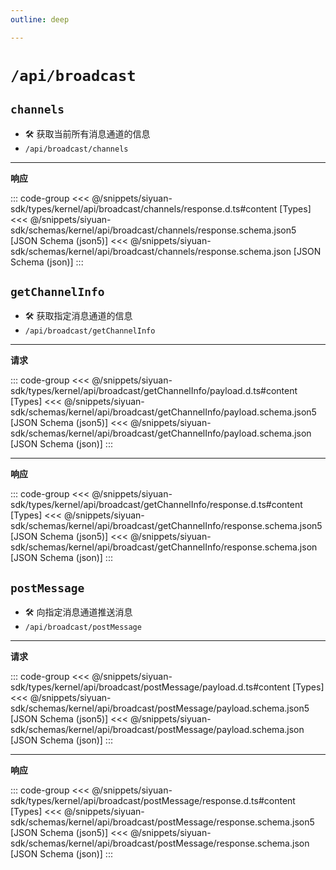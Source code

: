 ```yaml
---
outline: deep

---
```


# `/api/broadcast`

## `channels`

- 🛠 获取当前所有消息通道的信息
- `/api/broadcast/channels`

---
**响应**

::: code-group
<<< @/snippets/siyuan-sdk/types/kernel/api/broadcast/channels/response.d.ts#content [Types]
<<< @/snippets/siyuan-sdk/schemas/kernel/api/broadcast/channels/response.schema.json5 [JSON Schema (json5)]
<<< @/snippets/siyuan-sdk/schemas/kernel/api/broadcast/channels/response.schema.json [JSON Schema (json)]
:::

## `getChannelInfo`

- 🛠 获取指定消息通道的信息
- `/api/broadcast/getChannelInfo`

---
**请求**

::: code-group
<<< @/snippets/siyuan-sdk/types/kernel/api/broadcast/getChannelInfo/payload.d.ts#content [Types]
<<< @/snippets/siyuan-sdk/schemas/kernel/api/broadcast/getChannelInfo/payload.schema.json5 [JSON Schema (json5)]
<<< @/snippets/siyuan-sdk/schemas/kernel/api/broadcast/getChannelInfo/payload.schema.json [JSON Schema (json)]
:::

---
**响应**

::: code-group
<<< @/snippets/siyuan-sdk/types/kernel/api/broadcast/getChannelInfo/response.d.ts#content [Types]
<<< @/snippets/siyuan-sdk/schemas/kernel/api/broadcast/getChannelInfo/response.schema.json5 [JSON Schema (json5)]
<<< @/snippets/siyuan-sdk/schemas/kernel/api/broadcast/getChannelInfo/response.schema.json [JSON Schema (json)]
:::

## `postMessage`

- 🛠 向指定消息通道推送消息
- `/api/broadcast/postMessage`

---
**请求**

::: code-group
<<< @/snippets/siyuan-sdk/types/kernel/api/broadcast/postMessage/payload.d.ts#content [Types]
<<< @/snippets/siyuan-sdk/schemas/kernel/api/broadcast/postMessage/payload.schema.json5 [JSON Schema (json5)]
<<< @/snippets/siyuan-sdk/schemas/kernel/api/broadcast/postMessage/payload.schema.json [JSON Schema (json)]
:::

---
**响应**

::: code-group
<<< @/snippets/siyuan-sdk/types/kernel/api/broadcast/postMessage/response.d.ts#content [Types]
<<< @/snippets/siyuan-sdk/schemas/kernel/api/broadcast/postMessage/response.schema.json5 [JSON Schema (json5)]
<<< @/snippets/siyuan-sdk/schemas/kernel/api/broadcast/postMessage/response.schema.json [JSON Schema (json)]
:::
